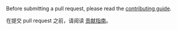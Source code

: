 Before submitting a pull request, please read the [contributing guide](https://vant-ui.github.io/vant/#/en-US/contribution).

在提交 pull request 之前，请阅读 [贡献指南](https://vant-ui.github.io/vant/#/zh-CN/contribution)。
